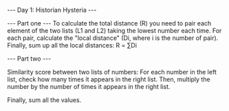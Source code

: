 --- Day 1: Historian Hysteria ---

--- Part one ---
To calculate the total distance (R) you need to pair each element of the two lists (L1 and L2) taking the lowest number each time. 
For each pair, calculate the "local distance" (Di, where i is the number of pair).
Finally, sum up all the local distances: R = ∑Di

--- Part two ---

Similarity score between two lists of numbers: For each number in the left list, check how many times it appears in the right list.
Then, multiply the number by the number of times it appears in the right list.

Finally, sum all the values.
